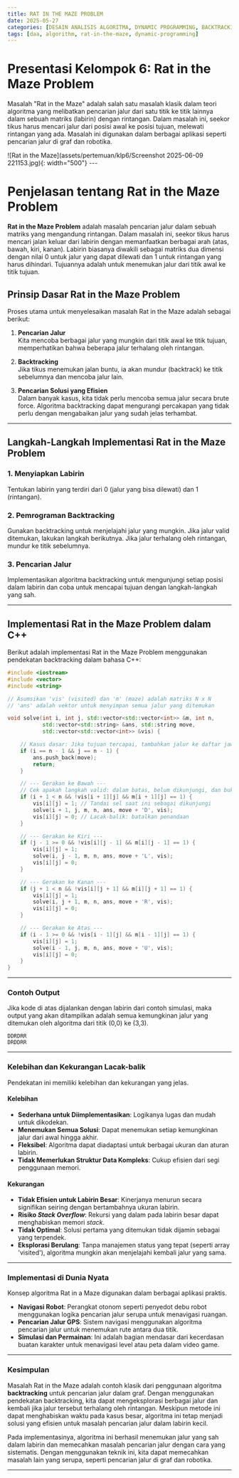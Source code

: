 ```yaml
---
title: RAT IN THE MAZE PROBLEM
date: 2025-05-27
categories: [DESAIN ANALISIS ALGORITMA, DYNAMIC PROGRAMMING, BACKTRACKING ALGORITHM]
tags: [daa, algorithm, rat-in-the-maze, dynamic-programming]
---
```


# Presentasi Kelompok 6: Rat in the Maze Problem

Masalah "Rat in the Maze" adalah salah satu masalah klasik dalam teori algoritma yang melibatkan pencarian jalur dari satu titik ke titik lainnya dalam sebuah matriks (labirin) dengan rintangan. Dalam masalah ini, seekor tikus harus mencari jalur dari posisi awal ke posisi tujuan, melewati rintangan yang ada. Masalah ini digunakan dalam berbagai aplikasi seperti pencarian jalur di graf dan robotika.

![Rat in the Maze](assets/pertemuan/klp6/Screenshot 2025-06-09 221153.jpg){: width="500"}
_---_

# Penjelasan tentang Rat in the Maze Problem

**Rat in the Maze Problem** adalah masalah pencarian jalur dalam sebuah matriks yang mengandung rintangan. Dalam masalah ini, seekor tikus harus mencari jalan keluar dari labirin dengan memanfaatkan berbagai arah (atas, bawah, kiri, kanan). Labirin biasanya diwakili sebagai matriks dua dimensi dengan nilai 0 untuk jalur yang dapat dilewati dan 1 untuk rintangan yang harus dihindari. Tujuannya adalah untuk menemukan jalur dari titik awal ke titik tujuan.

## Prinsip Dasar Rat in the Maze Problem

Proses utama untuk menyelesaikan masalah Rat in the Maze adalah sebagai berikut:

1. **Pencarian Jalur**  
   Kita mencoba berbagai jalur yang mungkin dari titik awal ke titik tujuan, memperhatikan bahwa beberapa jalur terhalang oleh rintangan.

2. **Backtracking**  
   Jika tikus menemukan jalan buntu, ia akan mundur (backtrack) ke titik sebelumnya dan mencoba jalur lain.

3. **Pencarian Solusi yang Efisien**  
   Dalam banyak kasus, kita tidak perlu mencoba semua jalur secara brute force. Algoritma backtracking dapat mengurangi percakapan yang tidak perlu dengan mengabaikan jalur yang sudah jelas terhambat.

---

## Langkah-Langkah Implementasi Rat in the Maze Problem

### 1. Menyiapkan Labirin
Tentukan labirin yang terdiri dari 0 (jalur yang bisa dilewati) dan 1 (rintangan).

### 2. Pemrograman Backtracking
Gunakan backtracking untuk menjelajahi jalur yang mungkin. Jika jalur valid ditemukan, lakukan langkah berikutnya. Jika jalur terhalang oleh rintangan, mundur ke titik sebelumnya.

### 3. Pencarian Jalur
Implementasikan algoritma backtracking untuk mengunjungi setiap posisi dalam labirin dan coba untuk mencapai tujuan dengan langkah-langkah yang sah.

---

## Implementasi Rat in the Maze Problem dalam C++

Berikut adalah implementasi Rat in the Maze Problem menggunakan pendekatan backtracking dalam bahasa C++:

```cpp
#include <iostream>
#include <vector>
#include <string>

// Asumsikan 'vis' (visited) dan 'm' (maze) adalah matriks N x N
// 'ans' adalah vektor untuk menyimpan semua jalur yang ditemukan

void solve(int i, int j, std::vector<std::vector<int>> &m, int n, 
           std::vector<std::string> &ans, std::string move, 
           std::vector<std::vector<int>> &vis) {

    // Kasus dasar: Jika tujuan tercapai, tambahkan jalur ke daftar jawaban dan kembali
    if (i == n - 1 && j == n - 1) {
        ans.push_back(move);
        return;
    }

    // --- Gerakan ke Bawah ---
    // Cek apakah langkah valid: dalam batas, belum dikunjungi, dan bukan tembok (m[i+1][j] == 1)
    if (i + 1 < n && !vis[i + 1][j] && m[i + 1][j] == 1) {
        vis[i][j] = 1; // Tandai sel saat ini sebagai dikunjungi
        solve(i + 1, j, m, n, ans, move + 'D', vis);
        vis[i][j] = 0; // Lacak-balik: batalkan penandaan
    }

    // --- Gerakan ke Kiri ---
    if (j - 1 >= 0 && !vis[i][j - 1] && m[i][j - 1] == 1) {
        vis[i][j] = 1;
        solve(i, j - 1, m, n, ans, move + 'L', vis);
        vis[i][j] = 0;
    }

    // --- Gerakan ke Kanan ---
    if (j + 1 < n && !vis[i][j + 1] && m[i][j + 1] == 1) {
        vis[i][j] = 1;
        solve(i, j + 1, m, n, ans, move + 'R', vis);
        vis[i][j] = 0;
    }

    // --- Gerakan ke Atas ---
    if (i - 1 >= 0 && !vis[i - 1][j] && m[i - 1][j] == 1) {
        vis[i][j] = 1;
        solve(i - 1, j, m, n, ans, move + 'U', vis);
        vis[i][j] = 0;
    }
}
```

***

### Contoh Output

Jika kode di atas dijalankan dengan labirin dari contoh simulasi, maka output yang akan ditampilkan adalah semua kemungkinan jalur yang ditemukan oleh algoritma dari titik (0,0) ke (3,3).

```
DDRDRR
DRDDRR
```

***

### Kelebihan dan Kekurangan Lacak-balik

Pendekatan ini memiliki kelebihan dan kekurangan yang jelas.

#### **Kelebihan** 
* **Sederhana untuk Diimplementasikan**: Logikanya lugas dan mudah untuk dikodekan.
* **Menemukan Semua Solusi**: Dapat menemukan setiap kemungkinan jalur dari awal hingga akhir.
* **Fleksibel**: Algoritma dapat diadaptasi untuk berbagai ukuran dan aturan labirin.
* **Tidak Memerlukan Struktur Data Kompleks**: Cukup efisien dari segi penggunaan memori.

#### **Kekurangan** 
* **Tidak Efisien untuk Labirin Besar**: Kinerjanya menurun secara signifikan seiring dengan bertambahnya ukuran labirin.
* **Risiko *Stack Overflow***: Rekursi yang dalam pada labirin besar dapat menghabiskan memori *stack*.
* **Tidak Optimal**: Solusi pertama yang ditemukan tidak dijamin sebagai yang terpendek.
* **Eksplorasi Berulang**: Tanpa manajemen status yang tepat (seperti array 'visited'), algoritma mungkin akan menjelajahi kembali jalur yang sama.

***

### Implementasi di Dunia Nyata

Konsep algoritma Rat in a Maze digunakan dalam berbagai aplikasi praktis.

* **Navigasi Robot**: Perangkat otonom seperti penyedot debu robot menggunakan logika pencarian jalur serupa untuk menavigasi ruangan.
* **Pencarian Jalur GPS**: Sistem navigasi menggunakan algoritma pencarian jalur untuk menemukan rute antara dua titik.
* **Simulasi dan Permainan**: Ini adalah bagian mendasar dari kecerdasan buatan karakter untuk menavigasi level atau peta dalam video game.

***

### Kesimpulan

Masalah Rat in the Maze adalah contoh klasik dari penggunaan algoritma **backtracking** untuk pencarian jalur dalam graf. Dengan menggunakan pendekatan backtracking, kita dapat mengeksplorasi berbagai jalur dan kembali jika jalur tersebut terhalang oleh rintangan. Meskipun metode ini dapat menghabiskan waktu pada kasus besar, algoritma ini tetap menjadi solusi yang efisien untuk masalah pencarian jalur dalam labirin kecil.

Pada implementasinya, algoritma ini berhasil menemukan jalur yang sah dalam labirin dan memecahkan masalah pencarian jalur dengan cara yang sistematis. Dengan menggunakan teknik ini, kita dapat memecahkan masalah lain yang serupa, seperti pencarian jalur di graf dan robotika.

---